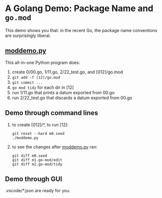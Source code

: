 # A Golang Demo: Package Name and `go.mod`

This demo shows you that:
in the recent Go, the package name conventions are surprisingly liberal.

## [moddemo.py](moddemo.py)

This all-in-one Python program does:
1. create 0/00.go, 1/11.go, 2/22_test.go, and [012]/go.mod
1. `git add -f [12]/go.mod`
1. `git commit ...` 
1. `go mod tidy` for each dir in [12]
1. run 1/11.go that prints a datum exported from 00.go
1. run 2/22_test.go that discards a datum exported from 00.go

## Demo through command lines

1. to create [012]/*, to run [12]:
   ```shell
   git reset --hard m0.seed
   ./moddemo.py
   ```
1. to see the changes after [moddemo.py](moddemo.py) ran:
   ```shell
   git diff m0.seed
   git diff m1.go-mod/edit
   git diff m2.go-mod/tidy
   ```

## Demo through GUI

.vscode/*.json are ready for you.
